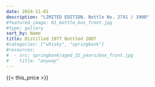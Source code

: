 ```yaml
---
date: 2024-11-01
description: "LIMITED EDITION. Bottle No. 2741 / 3900"
#featured_image: 01_bottle_box_front.jpg
#type: gallery
sort_by: Name
title: Distilled 1977 Bottled 2007
#categories: ["whisky", "springbank"]
#resources:
#  - src: springbank/aged_32_years/box_front.jpg
#    title: "anyway"
---
```

{{< this_price >}}
